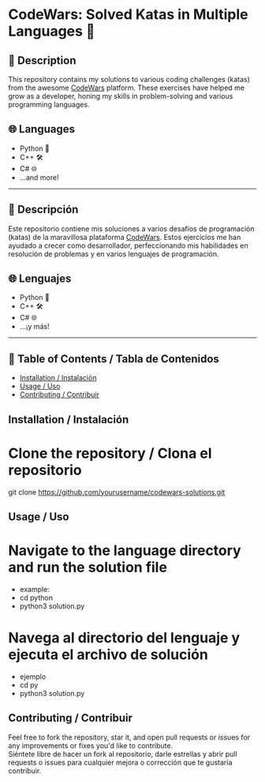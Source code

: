 # CodeWars: Solved Katas in Multiple Languages 🚀

## 📝 Description
This repository contains my solutions to various coding challenges (katas) from the awesome [CodeWars](https://www.codewars.com/) platform. These exercises have helped me grow as a developer, honing my skills in problem-solving and various programming languages.

## 🌐 Languages
- Python 🐍
- C++ 🛠️
- C# 🌐
- ...and more!

---

## 📝 Descripción
Este repositorio contiene mis soluciones a varios desafíos de programación (katas) de la maravillosa plataforma [CodeWars](https://www.codewars.com/). Estos ejercicios me han ayudado a crecer como desarrollador, perfeccionando mis habilidades en resolución de problemas y en varios lenguajes de programación.

## 🌐 Lenguajes
- Python 🐍
- C++ 🛠️
- C# 🌐
- ...¡y más!

---

## 📜 Table of Contents / Tabla de Contenidos
- [Installation / Instalación](#installation--instalación)
- [Usage / Uso](#usage--uso)
- [Contributing / Contribuir](#contributing--contribuir)

## Installation / Instalación

# Clone the repository / Clona el repositorio
git clone https://github.com/yourusername/codewars-solutions.git

## Usage / Uso

# Navigate to the language directory and run the solution file
- example:
- cd python
- python3 solution.py
# Navega al directorio del lenguaje y ejecuta el archivo de solución
- ejemplo
- cd py 
- python3 solution.py

## Contributing / Contribuir
Feel free to fork the repository, star it, and open pull requests or issues for any improvements or fixes you'd like to contribute.  
Siéntete libre de hacer un fork al repositorio, darle estrellas y abrir pull requests o issues para cualquier mejora o corrección que te gustaría contribuir.
